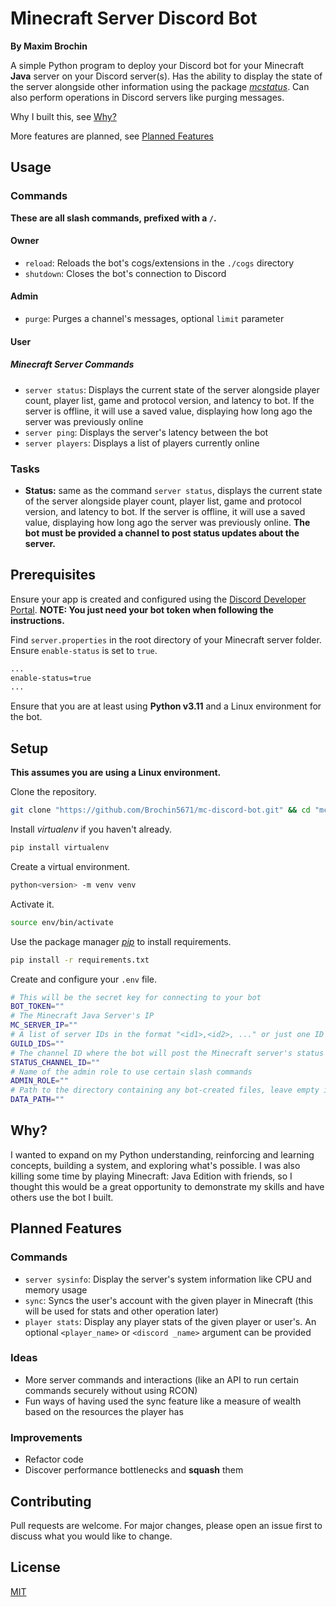 # Minecraft Server Discord Bot

**By Maxim Brochin**

A simple Python program to deploy your Discord bot for your Minecraft **Java** server on your Discord server(s). Has the ability to display the state of the server alongside other information using the package _[mcstatus](https://pypi.org/project/mcstatus/)_. Can also perform operations in Discord servers like purging messages.

Why I built this, see [Why?](#Why?)

More features are planned, see [Planned Features](#Planned-Features)

## Usage

### Commands

**These are all slash commands, prefixed with a `/`.**

#### Owner

- `reload`: Reloads the bot's cogs/extensions in the `./cogs` directory
- `shutdown`: Closes the bot's connection to Discord

#### Admin

- `purge`: Purges a channel's messages, optional `limit` parameter

#### User

##### Minecraft Server Commands

- `server status`: Displays the current state of the server alongside player count, player list, game and protocol version, and latency to bot. If the server is offline, it will use a saved value, displaying how long ago the server was previously online
- `server ping`: Displays the server's latency between the bot
- `server players`: Displays a list of players currently online

### Tasks

- **Status:** same as the command `server status`, displays the current state of the server alongside player count, player list, game and protocol version, and latency to bot. If the server is offline, it will use a saved value, displaying how long ago the server was previously online. **The bot must be provided a channel to post status updates about the server.**

## Prerequisites

Ensure your app is created and configured using the [Discord Developer Portal](https://discord.com/developers/docs/quick-start/getting-started#step-1-creating-an-app).
**NOTE: You just need your bot token when following the instructions.**

Find `server.properties` in the root directory of your Minecraft server folder. Ensure `enable-status` is set to `true`.

```bash
...
enable-status=true
...
```

Ensure that you are at least using **Python v3.11** and a Linux environment for the bot.

## Setup

**This assumes you are using a Linux environment.**

Clone the repository.

```bash
git clone "https://github.com/Brochin5671/mc-discord-bot.git" && cd "mc-discord-bot"
```

Install _virtualenv_ if you haven't already.

```bash
pip install virtualenv
```

Create a virtual environment.

```bash
python<version> -m venv venv
```

Activate it.

```bash
source env/bin/activate
```

Use the package manager _[pip](https://pip.pypa.io/en/stable/)_ to install requirements.

```bash
pip install -r requirements.txt
```

Create and configure your `.env` file.

```bash
# This will be the secret key for connecting to your bot
BOT_TOKEN=""
# The Minecraft Java Server's IP
MC_SERVER_IP=""
# A list of server IDs in the format "<id1>,<id2>, ..." or just one ID that your bot will be in
GUILD_IDS=""
# The channel ID where the bot will post the Minecraft server's status
STATUS_CHANNEL_ID=""
# Name of the admin role to use certain slash commands
ADMIN_ROLE=""
# Path to the directory containing any bot-created files, leave empty if using the root directory
DATA_PATH=""
```

## Why?

I wanted to expand on my Python understanding, reinforcing and learning concepts, building a system, and exploring what's possible. I was also killing some time by playing Minecraft: Java Edition with friends, so I thought this would be a great opportunity to demonstrate my skills and have others use the bot I built.

## Planned Features

### Commands

- `server sysinfo`: Display the server's system information like CPU and memory usage
- `sync`: Syncs the user's account with the given player in Minecraft (this will be used for stats and other operation later)
- `player stats`: Display any player stats of the given player or user's. An optional `<player_name>` or `<discord
_name>` argument can be provided

### Ideas

- More server commands and interactions (like an API to run certain commands securely without using RCON)
- Fun ways of having used the sync feature like a measure of wealth based on the resources the player has

### Improvements

- Refactor code
- Discover performance bottlenecks and **squash** them

## Contributing

Pull requests are welcome. For major changes, please open an issue first
to discuss what you would like to change.

## License

[MIT](https://choosealicense.com/licenses/mit/)

